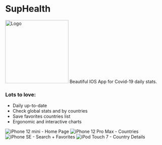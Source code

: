 # SupHealth
<img src="https://i.imgur.com/vb1gnOa.png" alt="Logo" width="200px">
Beautiful IOS App for Covid-19 daily stats.

### Lots to love:
- Daily up-to-date
- Check global stats and by countries
- Save favorites countries list
- Ergonomic and interactive charts

![iPhone 12 mini - Home Page](https://i.imgur.com/5G0Hspt.png)
![iPhone 12 Pro Max - Countries](https://i.imgur.com/JYhYiaE.png)
![iPhone SE  - Search + Favorites](https://i.imgur.com/svubLSd.png)
![iPod Touch 7  - Country Details](https://i.imgur.com/Lt1iKHw.png)
